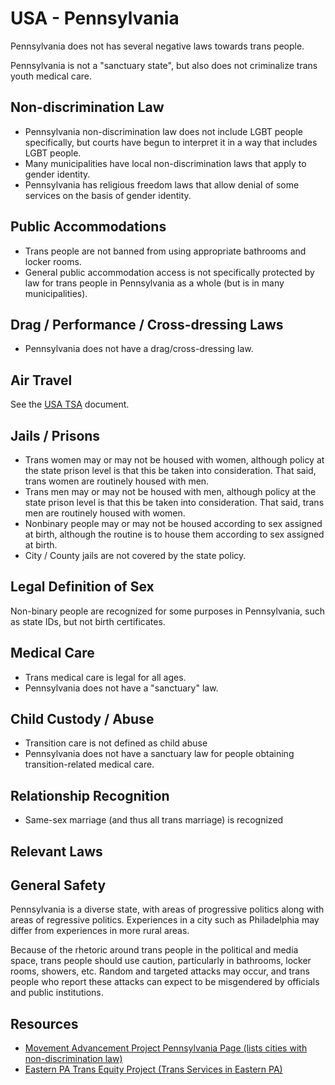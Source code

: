 # USA - Pennsylvania

Pennsylvania does not has several negative laws towards trans people.

Pennsylvania is not a "sanctuary state", but also does not criminalize
trans youth medical care.

## Non-discrimination Law

 * Pennsylvania non-discrimination law does not include LGBT people
   specifically, but courts have begun to interpret it in a way that
   includes LGBT people.
 * Many municipalities have local non-discrimination laws that apply to
   gender identity.
 * Pennsylvania has religious freedom laws that allow denial of some
   services on the basis of gender identity.

## Public Accommodations

 * Trans people are not banned from using appropriate bathrooms and locker
   rooms.
 * General public accommodation access is not specifically protected by law
   for trans people in Pennsylvania as a whole (but is in many municipalities).

## Drag / Performance / Cross-dressing Laws

 * Pennsylvania does not have a drag/cross-dressing law.

## Air Travel

See the [USA TSA](../notes/tsa.md) document.

## Jails / Prisons

 * Trans women may or may not be housed with women, although policy at
   the state prison level is that this be taken into consideration. That
   said, trans women are routinely housed with men.
 * Trans men may or may not be housed with men, although policy at
   the state prison level is that this be taken into consideration. That
   said, trans men are routinely housed with women.
 * Nonbinary people may or may not be housed according to sex
   assigned at birth, although the routine is to house them according to
   sex assigned at birth.
 * City / County jails are not covered by the state policy.

## Legal Definition of Sex

Non-binary people are recognized for some purposes in Pennsylvania, such as
state IDs, but not birth certificates.

## Medical Care

 * Trans medical care is legal for all ages.
 * Pennsylvania does not have a "sanctuary" law.

## Child Custody / Abuse

 * Transition care is not defined as child abuse
 * Pennsylvania does not have a sanctuary law for people obtaining
   transition-related medical care.

## Relationship Recognition

 * Same-sex marriage (and thus all trans marriage) is recognized

## Relevant Laws

## General Safety

Pennsylvania is a diverse state, with areas of progressive politics
along with areas of regressive politics. Experiences in a city such as
Philadelphia may differ from experiences in more rural areas.

Because of the rhetoric around trans people in the political and media
space, trans people should use caution, particularly in bathrooms,
locker rooms, showers, etc.  Random and targeted attacks may occur, and
trans people who report these attacks can expect to be misgendered by
officials and public institutions.

## Resources

 * [Movement Advancement Project Pennsylvania Page (lists cities with non-discrimination law)](https://www.lgbtmap.org/equality_maps/profile_state/PA)
 * [Eastern PA Trans Equity Project (Trans Services in Eastern PA)](https://www.patransequity.org)
